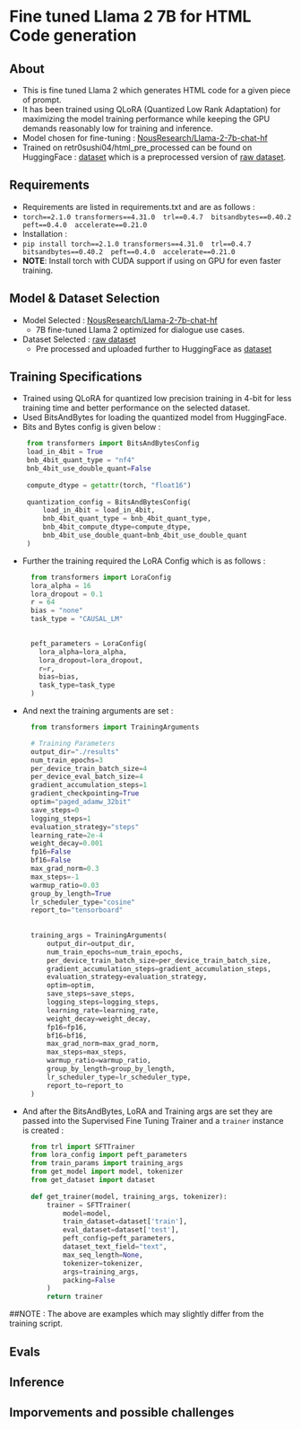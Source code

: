 
# Fine tuned Llama 2 7B for HTML Code generation

## About
- This is fine tuned Llama 2 which generates HTML code for a given piece of prompt.
- It has been trained using QLoRA (Quantized Low Rank Adaptation) for maximizing the model training performance while keeping the GPU demands reasonably low for training and inference.
- Model chosen for fine-tuning : [NousResearch/Llama-2-7b-chat-hf](https://huggingface.co/NousResearch/Llama-2-7b-chat-hf)
- Trained on retr0sushi04/html_pre_processed can be found on HuggingFace : [dataset](https://huggingface.co/datasets/retr0sushi04/html_pre_processed) which is a preprocessed version of [raw dataset](https://huggingface.co/datasets/jawerty/html_dataset).

## Requirements
- Requirements are listed in requirements.txt and are as follows :
- `torch==2.1.0
  transformers==4.31.0 
  trl==0.4.7 
  bitsandbytes==0.40.2 
  peft==0.4.0 
  accelerate==0.21.0`
- Installation :
- `pip install torch==2.1.0
  transformers==4.31.0 
  trl==0.4.7 
  bitsandbytes==0.40.2 
  peft==0.4.0 
  accelerate==0.21.0`
- **NOTE**: Install torch with CUDA support if using on GPU for even faster training.
  
## Model & Dataset Selection
- Model Selected : [NousResearch/Llama-2-7b-chat-hf](https://huggingface.co/NousResearch/Llama-2-7b-chat-hf)
  - 7B fine-tuned Llama 2 optimized for dialogue use cases.
- Dataset Selected : [raw dataset](https://huggingface.co/datasets/jawerty/html_dataset)
  - Pre processed and uploaded further to HuggingFace as [dataset](https://huggingface.co/datasets/retr0sushi04/html_pre_processed)
 
## Training Specifications
-  Trained using QLoRA for quantized low precision training in 4-bit for less training time and better performance on the selected dataset.
-  Used BitsAndBytes for loading the quantized model from HuggingFace.
-  Bits and Bytes config is given below :
   ```Python
    from transformers import BitsAndBytesConfig
    load_in_4bit = True
    bnb_4bit_quant_type = "nf4"
    bnb_4bit_use_double_quant=False
    
    compute_dtype = getattr(torch, "float16")
    
    quantization_config = BitsAndBytesConfig(
        load_in_4bit = load_in_4bit,
        bnb_4bit_quant_type = bnb_4bit_quant_type,
        bnb_4bit_compute_dtype=compute_dtype,
        bnb_4bit_use_double_quant=bnb_4bit_use_double_quant
    )
   ```
- Further the training required the LoRA Config which is as follows :
  ```Python
    from transformers import LoraConfig
    lora_alpha = 16
    lora_dropout = 0.1
    r = 64
    bias = "none"
    task_type = "CAUSAL_LM"
    
  
    peft_parameters = LoraConfig(
      lora_alpha=lora_alpha,
      lora_dropout=lora_dropout,
      r=r,
      bias=bias,
      task_type=task_type
    )
  ```
- And next the training arguments are set :
  ```Python
    from transformers import TrainingArguments

    # Training Parameters
    output_dir="./results"
    num_train_epochs=3
    per_device_train_batch_size=4
    per_device_eval_batch_size=4
    gradient_accumulation_steps=1
    gradient_checkpointing=True
    optim="paged_adamw_32bit"
    save_steps=0
    logging_steps=1
    evaluation_strategy="steps"
    learning_rate=2e-4
    weight_decay=0.001
    fp16=False
    bf16=False
    max_grad_norm=0.3
    max_steps=-1
    warmup_ratio=0.03
    group_by_length=True
    lr_scheduler_type="cosine"
    report_to="tensorboard"
    
    
    training_args = TrainingArguments(
        output_dir=output_dir,
        num_train_epochs=num_train_epochs,
        per_device_train_batch_size=per_device_train_batch_size,
        gradient_accumulation_steps=gradient_accumulation_steps,
        evaluation_strategy=evaluation_strategy,
        optim=optim,
        save_steps=save_steps,
        logging_steps=logging_steps,
        learning_rate=learning_rate,
        weight_decay=weight_decay,
        fp16=fp16,
        bf16=bf16,
        max_grad_norm=max_grad_norm,
        max_steps=max_steps,
        warmup_ratio=warmup_ratio,
        group_by_length=group_by_length,
        lr_scheduler_type=lr_scheduler_type,
        report_to=report_to
    )
  ```
- And after the BitsAndBytes, LoRA and Training args are set they are passed into the Supervised Fine Tuning Trainer and a `trainer` instance is created :
  ```Python
    from trl import SFTTrainer
    from lora_config import peft_parameters
    from train_params import training_args
    from get_model import model, tokenizer
    from get_dataset import dataset
    
    def get_trainer(model, training_args, tokenizer):
        trainer = SFTTrainer(
            model=model,
            train_dataset=dataset['train'],
            eval_dataset=dataset['test'],
            peft_config=peft_parameters,
            dataset_text_field="text",
            max_seq_length=None,
            tokenizer=tokenizer,
            args=training_args,
            packing=False
        )
        return trainer
  ```
##NOTE : The above are examples which may slightly differ from the training script.
## Evals

## Inference 

## Imporvements and possible challenges
